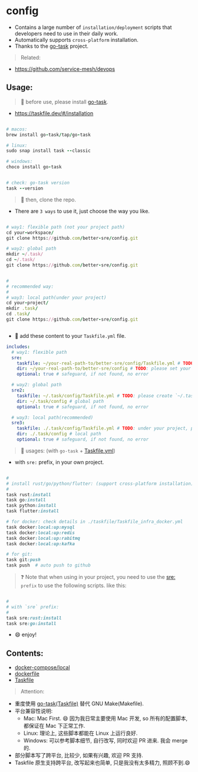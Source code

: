 # config

- Contains a large number of `installation/deployment` scripts that developers need to use in their daily work.
- Automatically supports `cross-platform` installation.
- Thanks to the [go-task](https://github.com/go-task/task) project.

> Related:

- https://github.com/service-mesh/devops

## Usage:

> 🍄 before use, please install [go-task](https://github.com/go-task/task).

- https://taskfile.dev/#/installation

```ruby

# macos:
brew install go-task/tap/go-task

# linux:
sudo snap install task --classic

# windows:
choco install go-task


# check: go-task version
task --version

```

> 🍄 then, clone the repo.

- There are `3 ways` to use it, just choose the way you like.

```ruby

# way1: flexible path (not your project path)
cd your-workspace/
git clone https://github.com/better-sre/config.git

# way2: global path
mkdir ~/.task/
cd ~/.task/
git clone https://github.com/better-sre/config.git


#
# recommended way:
#
# way3: local path(under your project)
cd your-project/
mkdir .task/
cd .task/
git clone https://github.com/better-sre/config.git



```

- 🍄 add these content to your `Taskfile.yml` file.

```yaml
includes:
  # way1: flexible path
  sre:
    taskfile: ~/your-real-path-to/better-sre/config/Taskfile.yml # TODO: please set your own path to the config dir
    dir: ~/your-real-path-to/better-sre/config # TODO: please set your own path to the config dir
    optional: true # safeguard, if not found, no error

  # way2: global path
  sre2:
    taskfile: ~/.task/config/Taskfile.yml # TODO: please create `~/.task/` first before use
    dir: ~/.task/config # global path
    optional: true # safeguard, if not found, no error

  # way3: local path(recommended)
  sre3:
    taskfile: ./.task/config/Taskfile.yml # TODO: under your project, please add `.task/` to your `.gitignore` file
    dir: ./.task/config # local path
    optional: true # safeguard, if not found, no error
```

> 🍄 usages: (with `go-task` + [Taskfile.yml](./Taskfile.yml))

- with `sre:` prefix, in your own project.

```ruby

#
# install rust/go/python/flutter: (support cross-platform installation)
#
task rust:install
task go:install
task python:install
task flutter:install

# for docker: check details in ./taskfile/Taskfile_infra_docker.yml
task docker:local:up:mysql
task docker:local:up:redis
task docker:local:up:rabitmq
task docker:local:up:kafka

# for git:
task git:push
task push  # auto push to github

```

> ❓ Note that when using in your project, you need to use the [sre:]() `prefix` to use the following scripts.
> like this:

```ruby

#
# with `sre` prefix:
#
task sre:rust:install
task sre:go:install

```

- 😄 enjoy!

## Contents:

- [docker-compose/local](docker-compose/local)
- [dockerfile](dockerfile)
- [Taskfile](taskfile)

> Attention:

- 重度使用 [go-task(Taskfile)](https://github.com/go-task/task) 替代 GNU Make(Makefile).
- 平台兼容性说明:
  - Mac: Mac First. 😄 因为我日常主要使用 Mac 开发, so 所有的配置脚本, 都保证在 Mac 下正常工作.
  - Linux: 理论上, 这些脚本都能在 Linux 上运行良好.
  - Windows: 可以参考脚本细节, 自行改写, 同时欢迎 PR 进来. 我会 merge 的.
- 部分脚本写了跨平台, 比较少, 如果有兴趣, 欢迎 PR 支持.
- Taskfile 原生支持跨平台, 改写起来也简单, 只是我没有太多精力, 照顾不到.😄
